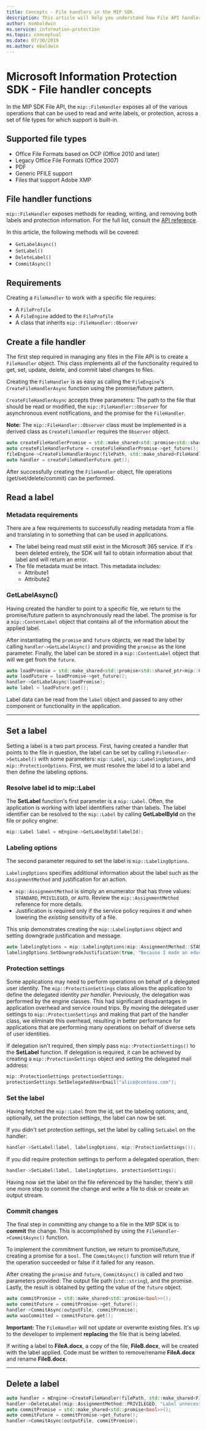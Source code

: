 ```yaml
---
title: Concepts - File handlers in the MIP SDK.
description: This article will help you understand how File API handlers are created and used for calling operations.
author: msmbaldwin
ms.service: information-protection
ms.topic: conceptual
ms.date: 07/30/2019
ms.author: mbaldwin
---
```

# Microsoft Information Protection SDK - File handler concepts

In the MIP SDK File API, the `mip::FileHandler` exposes all of the various operations that can be used to read and write labels, or protection, across a set of file types for which support is built-in. 

## Supported file types

- Office File Formats based on OCP (Office 2010 and later)
- Legacy Office File Formats (Office 2007)
- PDF
- Generic PFILE support
- Files that support Adobe XMP

## File handler functions

`mip::FileHandler` exposes methods for reading, writing, and removing both labels and protection information. For the full list, consult the [API reference](reference/class_mip_filehandler.md).

In this article, the following methods will be covered:

- `GetLabelAsync()`
- `SetLabel()`
- `DeleteLabel()`
- `CommitAsync()`

## Requirements

Creating a `FileHandler` to work with a specific file requires:

- A `FileProfile`
- A `FileEngine` added to the `FileProfile`
- A class that inherits `mip::FileHandler::Observer`

## Create a file handler

The first step required in managing any files in the File API is to create a `FileHandler` object. This class implements all of the functionality required to get, set, update, delete, and commit label changes to files.

Creating the `FileHandler` is as easy as calling the `FileEngine`'s `CreateFileHandlerAsync` function using the promise/future pattern.

`CreateFileHandlerAsync` accepts three parameters: The path to the file that should be read or modified, the `mip::FileHandler::Observer` for asynchronous event notifications, and the promise for the `FileHandler`.

**Note:** The `mip::FileHandler::Observer` class must be implemented in a derived class as `CreateFileHandler` requires the `Observer` object. 

```cpp
auto createFileHandlerPromise = std::make_shared<std::promise<std::shared_ptr<mip::FileHandler>>>();
auto createFileHandlerFuture = createFileHandlerPromise->get_future();
fileEngine->CreateFileHandlerAsync(filePath, std::make_shared<FileHandlerObserver>(), createFileHandlerPromise);
auto handler = createFileHandlerFuture.get();
```

After successfully creating the `FileHandler` object, file operations (get/set/delete/commit) can be performed.

## Read a label

### Metadata requirements

There are a few requirements to successfully reading metadata from a file and translating in to something that can be used in applications.

- The label being read must still exist in the Microsoft 365 service. If it's been deleted entirely, the SDK will fail to obtain information about that label and will return an error.
- The file metadata must be intact. This metadata includes:
  - Attribute1
  - Attribute2

### GetLabelAsync()

Having created the handler to point to a specific file, we return to the promise/future pattern to asynchronously read the label. The promise is for a `mip::ContentLabel` object that contains all of the information about the applied label.

After instantiating the `promise` and `future` objects, we read the label by calling `handler->GetLabelAsync()` and providing the `promise` as the lone parameter. Finally, the label can be stored in a `mip::ContentLabel` object that will we get from the `future`.

```cpp
auto loadPromise = std::make_shared<std::promise<std::shared_ptr<mip::ContentLabel>>>();
auto loadFuture = loadPromise->get_future();
handler->GetLabelAsync(loadPromise);
auto label = loadFuture.get();
```

Label data can be read from the `label` object and passed to any other component or functionality in the application.

***

## Set a label

Setting a label is a two part process. First, having created a handler that points to the file in question, the label can be set by calling `FileHandler->SetLabel()` with some parameters: `mip::Label`, `mip::LabelingOptions`, and `mip::ProtectionOptions`. First, we must resolve the label id to a label and then define the labeling options. 

### Resolve label id to mip::Label

The **SetLabel** function's first parameter is a `mip::Label`. Often, the application is working with label identifiers rather than labels. The label identifier can be resolved to the `mip::Label` by calling **GetLabelById** on the file or policy engine:

```cpp
mip::Label label = mEngine->GetLabelById(labelId);
```

### Labeling options

The second parameter required to set the label is `mip::LabelingOptions`. 

`LabelingOptions` specifies additional information about the label such as the `AssignmentMethod` and justification for an action.

- `mip::AssignmentMethod` is simply an enumerator that has three values: `STANDARD`, `PRIVILEGED`, or `AUTO`. Review the `mip::AssignmentMethod` reference for more details.
- Justification is required only if the service policy requires it *and* when lowering the *existing* sensitivity of a file.

This snip demonstrates creating the `mip::LabelingOptions` object and setting downgrade justification and message.

```cpp
auto labelingOptions = mip::LabelingOptions(mip::AssignmentMethod::STANDARD);
labelingOptions.SetDowngradeJustification(true, "Because I made an educated decision based upon the contents of this file.");
```

### Protection settings

Some applications may need to perform operations on behalf of a delegated user identity. The `mip::ProtectionSettings` class allows the application to define the delegated identity *per handler*. Previously, the delegation was performed by the engine classes. This had significant disadvantages in application overhead and service round trips. By moving the delegated user settings to `mip::ProtectionSettings` and making that part of the handler class, we eliminate this overhead, resulting in better performance for applications that are performing many operations on behalf of diverse sets of user identities. 

If delegation isn't required, then simply pass `mip::ProtectionSettings()` to the **SetLabel** function. If delegation is required, it can be achieved by creating a `mip::ProtectionSettings` object and setting the delegated mail address:

```cpp
mip::ProtectionSettings protectionSettings; 
protectionSettings.SetDelegatedUserEmail("alice@contoso.com");
```

### Set the label

Having fetched the `mip::Label` from the id, set the labeling options, and, optionally, set the protection settings, the label can now be set.

If you didn't set protection settings, set the label by calling `SetLabel` on the handler:

```cpp
handler->SetLabel(label, labelingOptions, mip::ProtectionSettings());
```

If you did require protection settings to perform a delegated operation, then:

```cpp
handler->SetLabel(label, labelingOptions, protectionSettings);
```

Having now set the label on the file referenced by the handler, there's still one more step to commit the change and write a file to disk or create an output stream.

### Commit changes

The final step in committing any change to a file in the MIP SDK is to **commit** the change. This is accomplished by using the `FileHandler->CommitAsync()` function. 

To implement the commitment function, we return to promise/future, creating a promise for a `bool`. The `CommitAsync()` function will return true if the operation succeeded or false if it failed for any reason. 

After creating the `promise` and `future`, `CommitAsync()` is called and two parameters provided: The output file path (`std::string`), and the promise. Lastly, the result is obtained by getting the value of the `future` object.

```cpp
auto commitPromise = std::make_shared<std::promise<bool>>();
auto commitFuture = commitPromise->get_future();
handler->CommitAsync(outputFile, commitPromise);
auto wasCommitted = commitFuture.get();
```

**Important:** The `FileHandler` will not update or overwrite existing files. It's up to the developer to implement **replacing** the file that is being labeled. 

If writing a label to **FileA.docx**, a copy of the file, **FileB.docx**, will be created with the label applied. Code must be written to remove/rename **FileA.docx** and rename **FileB.docx**.

***

## Delete a label

```cpp
auto handler = mEngine->CreateFileHandler(filePath, std::make_shared<FileHandlerObserverImpl>());
handler->DeleteLabel(mip::AssignmentMethod::PRIVILEGED, "Label unnecessary.");
auto commitPromise = std::make_shared<std::promise<bool>>();
auto commitFuture = commitPromise->get_future();
handler->CommitAsync(outputFile, commitPromise);
```
